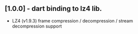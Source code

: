 ## [1.0.0] - dart binding to lz4 lib.

* LZ4 (v1.9.3) frame compression / decompression / stream decompression support

